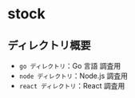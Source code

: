 # stock
## ディレクトリ概要
- `go ディレクトリ`：Go 言語 調査用
- `node ディレクトリ`：Node.js 調査用  
- `react ディレクトリ`：React 調査用  

